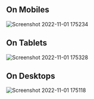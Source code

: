 

## On Mobiles 
![Screenshot 2022-11-01 175234](https://user-images.githubusercontent.com/49134454/199291284-fec77500-9fa8-4f91-9322-d5343684c595.png)

## On Tablets
![Screenshot 2022-11-01 175328](https://user-images.githubusercontent.com/49134454/199291409-b77cca18-2fba-4471-a313-ead356ef44ce.png)

## On Desktops

![Screenshot 2022-11-01 175118](https://user-images.githubusercontent.com/49134454/199291539-0e39fc4b-7033-492d-aaba-2e01c1b7dda4.png)

